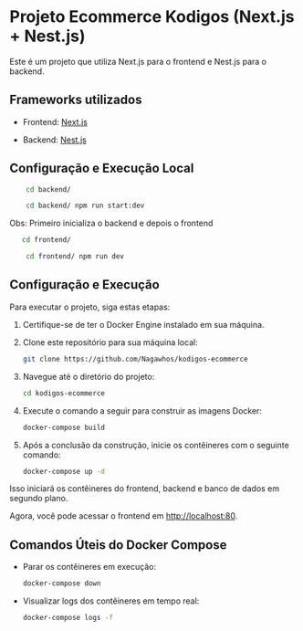 # Projeto Ecommerce Kodigos (Next.js + Nest.js)

Este é um projeto que utiliza Next.js para o frontend e Nest.js para o backend.
 
## Frameworks utilizados
 
- Frontend: [Next.js](https://nextjs.org/)
 
- Backend: [Nest.js](https://nestjs.com/)

## Configuração e Execução Local

```bash
    cd backend/
 ```

```bash
    cd backend/ npm run start:dev
 ```
Obs: Primeiro inicializa o backend e depois o frontend

 ```bash
    cd frontend/
 ```

```bash
    cd frontend/ npm run dev
 ``` 
 
## Configuração e Execução
 
Para executar o projeto, siga estas etapas:
 
1. Certifique-se de ter o Docker Engine instalado em sua máquina.
 
2. Clone este repositório para sua máquina local:
 
    ```bash
    git clone https://github.com/Nagawhos/kodigos-ecommerce
    ```
 
3. Navegue até o diretório do projeto:
 
    ```bash
    cd kodigos-ecommerce
    ```
 
4. Execute o comando a seguir para construir as imagens Docker:
 
    ```bash
    docker-compose build
    ```
 
5. Após a conclusão da construção, inicie os contêineres com o seguinte comando:
 
    ```bash
    docker-compose up -d
    ```
 
Isso iniciará os contêineres do frontend, backend e banco de dados em segundo plano.
 
Agora, você pode acessar o frontend em [http://localhost:80](http://localhost:80).
 
## Comandos Úteis do Docker Compose
 
- Parar os contêineres em execução:
 
    ```bash
    docker-compose down
    ```
 
- Visualizar logs dos contêineres em tempo real:
 
    ```bash
    docker-compose logs -f
    ```
